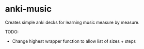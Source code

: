 # anki-music
Creates simple anki decks for learning music measure by measure. 

TODO:
* Change highest wrapper function to allow list of sizes + steps